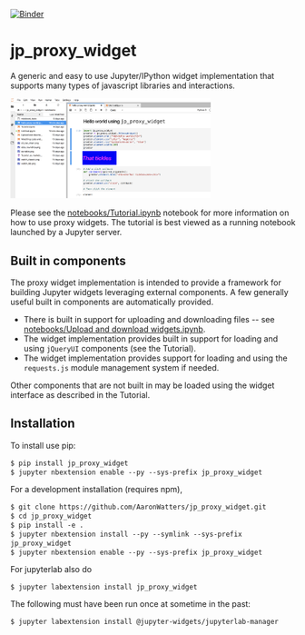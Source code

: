
[![Binder](https://mybinder.org/badge.svg)](https://mybinder.org/v2/gh/AaronWatters/jp_proxy_widget/master)

jp_proxy_widget
===============================

A generic and easy to use Jupyter/IPython widget implementation that supports
many types of javascript libraries and interactions.

<img src="proxy_hello.png" width="70%">

Please see the
[notebooks/Tutorial.ipynb](notebooks/Tutorial.ipynb) notebook
for more information on how to use proxy widgets.
The tutorial is best viewed as a running notebook launched
by a Jupyter server.

Built in components
-------------------

The proxy widget implementation is intended to provide a framework
for building Jupyter widgets leveraging external components.
A few generally useful built in components are automatically provided.

- There is built in support for uploading and downloading files -- see
[notebooks/Upload and download widgets.ipynb](notebooks/Upload%20and%20download%20widgets.ipynb).
- The widget implementation provides built in support
for loading and using `jQueryUI` components (see the Tutorial).
- The widget implementation provides support for loading and
using the `requests.js` module management system if needed.

Other components that are not built in may be loaded using
the widget interface as described in the Tutorial.

Installation
------------

To install use pip:

    $ pip install jp_proxy_widget
    $ jupyter nbextension enable --py --sys-prefix jp_proxy_widget


For a development installation (requires npm),

    $ git clone https://github.com/AaronWatters/jp_proxy_widget.git
    $ cd jp_proxy_widget
    $ pip install -e .
    $ jupyter nbextension install --py --symlink --sys-prefix jp_proxy_widget
    $ jupyter nbextension enable --py --sys-prefix jp_proxy_widget


For jupyterlab also do

    $ jupyter labextension install jp_proxy_widget

The following must have been run once at sometime in the past:

    $ jupyter labextension install @jupyter-widgets/jupyterlab-manager
